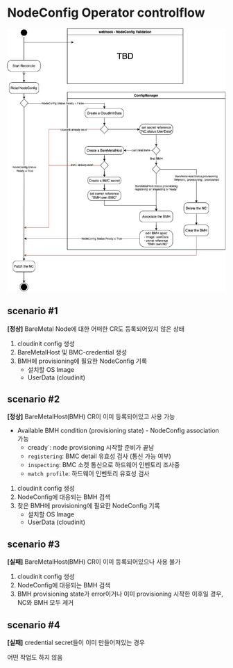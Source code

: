 # NodeConfig Operator controlflow
![NodeConfig Operator Activity Diagram](activity_diagram.png)

## scenario #1 
**[정상]** BareMetal Node에 대한 어떠한 CR도 등록되어있지 않은 상태 

1. cloudinit config 생성
2. BareMetalHost 및 BMC-credential 생성
3. BMH에 provisioning에 필요한 NodeConfig 기록
    - 설치할 OS Image
    - UserData (cloudinit)

## scenario #2 
**[정상]** BareMetalHost(BMH) CR이 이미 등록되어있고 사용 가능
* Available BMH condition (provisioning state) - NodeConfig association 가능
  * cready`: node provisioning 시작할 준비가 끝남
  * `registering`: BMC detail 유효성 검사 (통신 가능 여부)
  * `inspecting`: BMC 소켓 통신으로 하드웨어 인벤토리 조사중
  * `match profile`: 하드웨어 인벤토리 유효성 검사

1. cloudinit config 생성
2. NodeConfig에 대응되는 BMH 검색
3. 찾은 BMH에 provisioning에 필요한 NodeConfig 기록
    - 설치할 OS Image
    - UserData (cloudinit)


## scenario #3 
**[실패]** BareMetalHost(BMH) CR이 이미 등록되어있으나 사용 불가

1. cloudinit config 생성
2. NodeConfig에 대응되는 BMH 검색
3. BMH provisioning state가 error이거나 이미 provisioning 시작한 이후일 경우, NC와 BMH 모두 제거

## scenario #4
**[실패]** credential secret들이 이미 만들어져있는 경우

  어떤 작업도 하지 않음
